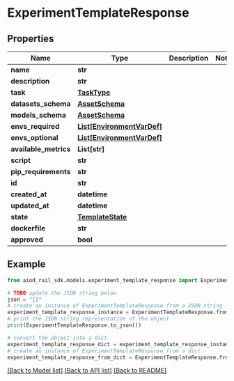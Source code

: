 # ExperimentTemplateResponse


## Properties

Name | Type | Description | Notes
------------ | ------------- | ------------- | -------------
**name** | **str** |  | 
**description** | **str** |  | 
**task** | [**TaskType**](TaskType.md) |  | 
**datasets_schema** | [**AssetSchema**](AssetSchema.md) |  | 
**models_schema** | [**AssetSchema**](AssetSchema.md) |  | 
**envs_required** | [**List[EnvironmentVarDef]**](EnvironmentVarDef.md) |  | 
**envs_optional** | [**List[EnvironmentVarDef]**](EnvironmentVarDef.md) |  | 
**available_metrics** | **List[str]** |  | 
**script** | **str** |  | 
**pip_requirements** | **str** |  | 
**id** | **str** |  | 
**created_at** | **datetime** |  | 
**updated_at** | **datetime** |  | 
**state** | [**TemplateState**](TemplateState.md) |  | 
**dockerfile** | **str** |  | 
**approved** | **bool** |  | 

## Example

```python
from aiod_rail_sdk.models.experiment_template_response import ExperimentTemplateResponse

# TODO update the JSON string below
json = "{}"
# create an instance of ExperimentTemplateResponse from a JSON string
experiment_template_response_instance = ExperimentTemplateResponse.from_json(json)
# print the JSON string representation of the object
print(ExperimentTemplateResponse.to_json())

# convert the object into a dict
experiment_template_response_dict = experiment_template_response_instance.to_dict()
# create an instance of ExperimentTemplateResponse from a dict
experiment_template_response_from_dict = ExperimentTemplateResponse.from_dict(experiment_template_response_dict)
```
[[Back to Model list]](../README.md#documentation-for-models) [[Back to API list]](../README.md#documentation-for-api-endpoints) [[Back to README]](../README.md)


